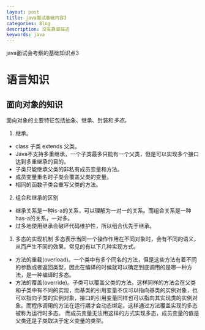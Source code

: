 ```yaml
---
layout: post
title: java面试基础内容3
categories: Blog
description: 没有靠谱描述
keywords: java
---
```

java面试会考察的基础知识点3

# 语言知识
## 面向对象的知识
面向对象的主要特征包括抽象、继承、封装和*多态*。
1. 继承。
* class 子类 extends 父类。
* Java不支持多重继承，一个子类最多只能有一个父类，但是可以实现多个接口达到多重继承的目的。
* 子类只能继承父类的非私有成员变量和方法。
* 成员变量重名时子类会覆盖父类的变量。
* 相同的函数子类会重写父类的方法。
2. 组合和继承的区别
* 继承关系是一种is-a的关系，可以理解为一对一的关系。而组合关系是一种has-a的关系，一对多。
* 过多地使用继承会破坏代码维护性，所以组合优先于继承。
3. 多态的实现机制
多态表示当同一个操作作用在不同对象时，会有不同的语义，从而产生不同的效果。常见的有以下几种实现方式。
* 方法的重载(overload)。一个类中有多个同名的方法，但是这些方法有着不同的参数或者返回类型，因此在编译的时候就可以确定到底调用的是哪一种方法，是一种编译时多态。
* 方法的覆盖(override)。子类可以覆盖父类的方法，这样同样的方法会在父类和子类中有不同的实现，而基类的引用变量不仅可以指向基类的实例对象，也可以指向子类的实例对象，接口的引用变量同样也可以指向其实现类的实例对象。而程序调用的方法在运行期才会动态绑定。这样通过方法覆盖实现的多态被称为运行时多态。
而成员变量无法用这样的方式实现多态，成员变量的值是父类还是子类取决于定义变量的类型。